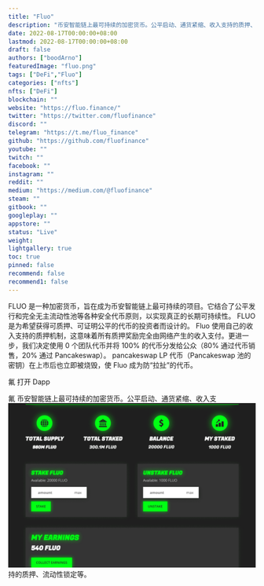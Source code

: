 ```yaml
---
title: "Fluo"
description: "币安智能链上最可持续的加密货币。公平启动、通货紧缩、收入支持的质押、流动性锁定等。"
date: 2022-08-17T00:00:00+08:00
lastmod: 2022-08-17T00:00:00+08:00
draft: false
authors: ["boodArno"]
featuredImage: "fluo.png"
tags: ["DeFi","Fluo"]
categories: ["nfts"]
nfts: ["DeFi"]
blockchain: ""
website: "https://fluo.finance/"
twitter: "https://twitter.com/fluofinance"
discord: ""
telegram: "https://t.me/fluo_finance"
github: "https://github.com/fluofinance"
youtube: ""
twitch: ""
facebook: ""
instagram: ""
reddit: ""
medium: "https://medium.com/@fluofinance"
steam: ""
gitbook: ""
googleplay: ""
appstore: ""
status: "Live"
weight: 
lightgallery: true
toc: true
pinned: false
recommend: false
recommend1: false
---
```

FLUO 是一种加密货币，旨在成为币安智能链上最可持续的项目。它结合了公平发行和完全无主流动性池等各种安全代币原则，以实现真正的长期可持续性。 FLUO 是为希望获得可质押、可证明公平的代币的投资者而设计的。
Fluo 使用自己的收入支持的质押机制，这意味着所有质押奖励完全由网络产生的收入支付。更进一步，我们决定使用 0 个团队代币并将 100% 的代币分发给公众（80% 通过代币销售，20% 通过 Pancakeswap）。 pancakeswap LP 代币（Pancakeswap 池的密钥）在上市后也立即被烧毁，使 Fluo 成为防“拉扯”的代币。

氟
打开 Dapp

氟
币安智能链上最可持续的加密货币。公平启动、通货紧缩、收入支![fluo-dapp-defi-bsc-image1_a284d5c0044f803c645c5fa42fe3b6a7](fluo-dapp-defi-bsc-image1_a284d5c0044f803c645c5fa42fe3b6a7.png)持的质押、流动性锁定等。